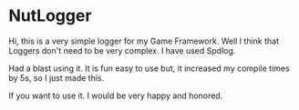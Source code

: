 # NutLogger

Hi, this is a very simple logger for my Game Framework.
Well I think that Loggers don't need to be very complex. I have used Spdlog.

Had a blast using it. It is fun easy to use but, it increased my compile times by 5s, so I just made this.

If you want to use it. I would be very happy and honored.